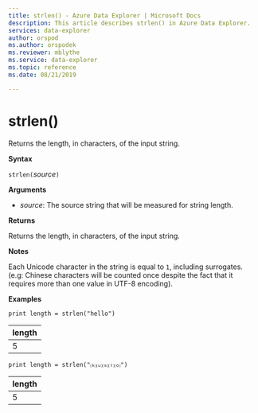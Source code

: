 ```yaml
---
title: strlen() - Azure Data Explorer | Microsoft Docs
description: This article describes strlen() in Azure Data Explorer.
services: data-explorer
author: orspod
ms.author: orspodek
ms.reviewer: mblythe
ms.service: data-explorer
ms.topic: reference
ms.date: 08/21/2019

---
```

# strlen()

Returns the length, in characters, of the input string.

**Syntax**

`strlen(`*source*`)`

**Arguments**

* *source*: The source string that will be measured for string length.

**Returns**

Returns the length, in characters, of the input string.

**Notes**

Each Unicode character in the string is equal to `1`, including surrogates.
(e.g: Chinese characters will be counted once despite the fact that it requires more than one value in UTF-8 encoding).


**Examples**

```kusto
print length = strlen("hello")
```

|length|
|---|
|5|

```kusto
print length = strlen("⒦⒰⒮⒯⒪")
```

|length|
|---|
|5|
